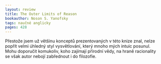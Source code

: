 ```yaml
---
layout: review
title: The Outer Limits of Reason
bookauthor: Noson S. Yanofsky
tags: naučné anglicky
pages: 428
---
```


Přestože jsem už většinu konceptů prezentovaných v této knize znal, nelze popřít velmi úhledný styl vysvětlování, který mnoho mých intuic posunul. Mohu doporučit komukoliv, koho zajímají přírodní vědy, na hraně racionality se však autor nebojí zabřednout i do filozofie.